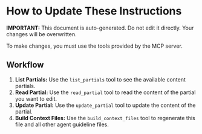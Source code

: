 # How to Update These Instructions

**IMPORTANT:** This document is auto-generated. Do not edit it directly. Your changes will be overwritten.

To make changes, you must use the tools provided by the MCP server.

## Workflow

1.  **List Partials:** Use the `list_partials` tool to see the available content partials.
2.  **Read Partial:** Use the `read_partial` tool to read the content of the partial you want to edit.
3.  **Update Partial:** Use the `update_partial` tool to update the content of the partial.
4.  **Build Context Files:** Use the `build_context_files` tool to regenerate this file and all other agent guideline files.
